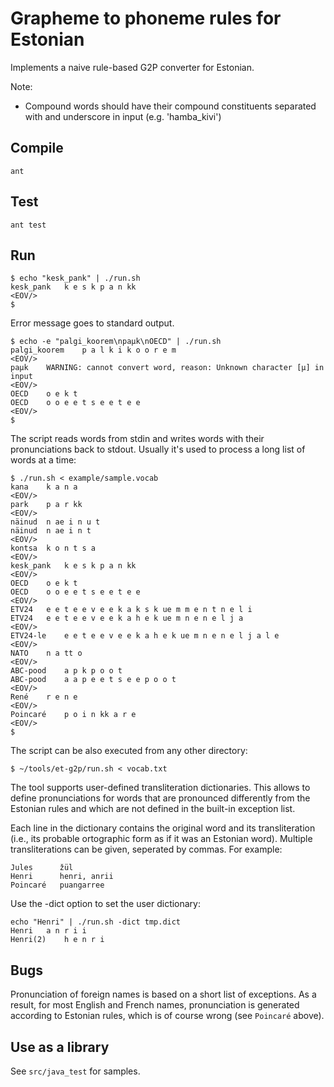 Grapheme to phoneme rules for Estonian
======================================

Implements a naive rule-based G2P converter for Estonian. 

Note:
* Compound words should have their compound constituents separated with and underscore in input (e.g. 'hamba_kivi')
 


Compile
-------

	ant 
	
Test
----

	ant test
	
Run
---
	
    $ echo "kesk_pank" | ./run.sh
    kesk_pank	k e s k p a n kk
    <EOV/>
	$

Error message goes to standard output.

    $ echo -e "palgi_koorem\npaµk\nOECD" | ./run.sh
    palgi_koorem	p a l k i k o o r e m
    <EOV/>
    paµk	WARNING: cannot convert word, reason: Unknown character [µ] in input
    <EOV/>
    OECD	o e k t
    OECD	o o e e t s e e t e e
    <EOV/>
	$

The script reads words from stdin and writes words with their pronunciations back to stdout. Usually it's used to process 
a long list of words at a time:

    $ ./run.sh < example/sample.vocab
    kana	k a n a
    <EOV/>
    park	p a r kk
    <EOV/>
    näinud	n ae i n u t
    näinud	n ae i n t
    <EOV/>
    kontsa	k o n t s a
    <EOV/>
    kesk_pank	k e s k p a n kk
    <EOV/>
    OECD	o e k t
    OECD	o o e e t s e e t e e
    <EOV/>
    ETV24	e e t e e v e e k a k s k ue m m e n t n e l i
    ETV24	e e t e e v e e k a h e k ue m n e n e l j a
    <EOV/>
    ETV24-le	e e t e e v e e k a h e k ue m n e n e l j a l e
    <EOV/>
    NATO	n a tt o
    <EOV/>
    ABC-pood	a p k p o o t
    ABC-pood	a a p e e t s e e p o o t
    <EOV/>
    René	r e n e
    <EOV/>
    Poincaré	p o i n kk a r e
    <EOV/>
	$
	
The script can be also executed from any other directory:

	$ ~/tools/et-g2p/run.sh < vocab.txt


The tool supports user-defined transliteration dictionaries. This allows to define pronunciations for 
words that are pronounced differently from the Estonian rules and which are not defined in the 
built-in exception list.

Each line in the dictionary contains the original word and its transliteration (i.e., its
probable ortographic form as if it was an Estonian word). Multiple transliterations can be given,
seperated by commas. For example:

    Jules      žül
    Henri      henri, anrii
    Poincaré   puangarree


Use the -dict option to set the user dictionary:

    echo "Henri" | ./run.sh -dict tmp.dict
    Henri	a n r i i
    Henri(2)	h e n r i



Bugs
----

Pronunciation of foreign names is based on a short list of exceptions. As a result, for most
English and French names, pronunciation is generated according to Estonian rules, which is 
of course wrong (see `Poincaré` above).


Use as a library
----------------

See `src/java_test` for samples.	 
